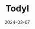 ---  
layout: startup_page  
title: "Todyl"  
id: "todyl.com"  
permalink: "/todyltodyl.com03072024/"  
website: "https://www.todyl.com"  
funding_round: "Series B"  
funding_amount: "$50M"  
investors: "Base10 Partners, Anthos Capital, Tech Operators, StoneMill Ventures"  
about: "Todyl provides a cybersecurity platform for small and medium businesses, consolidating various security functions like SASE, SIEM, MXDR, EDR/NGAV, SOAR, and GRC into a single, cloud-first agent. Its all-in-one approach aims to simplify security management and make advanced protection accessible to businesses of all sizes, leveling the playing field against sophisticated cyber threats."  
markets: "Cybersecurity, SaaS, Cloud Security"  
hq: "Denver, Colorado, United States"  
founded_year: "2015"  
linkedin: "https://www.linkedin.com/company/todylsecurity/"  
twitter: "https://twitter.com/todylsecurity"  
instagram: ""  
facebook: "https://www.facebook.com/todylprotection/"  
crunchbase: "https://www.crunchbase.com/organization/todyl"  
pitchbook: "https://pitchbook.com/profiles/company/165943-90"  

date_display: "07-Mar-2024"  
date: "2024-03-07"

# SEO Optimization  
meta_title: "Todyl - Series B Funding ($50M)"  
meta_description: "Todyl, Todyl provides a cybersecurity platform for small and medium businesses, consolidating various security functions like SASE, SIEM, MXDR, EDR/NGAV, SOA..."  
meta_keywords: "Todyl, Cybersecurity, SaaS, Cloud Security, Series B funding"  
canonical_url: "https://startup.projectstartups.com/todyltodyl.com03072024/"  
---